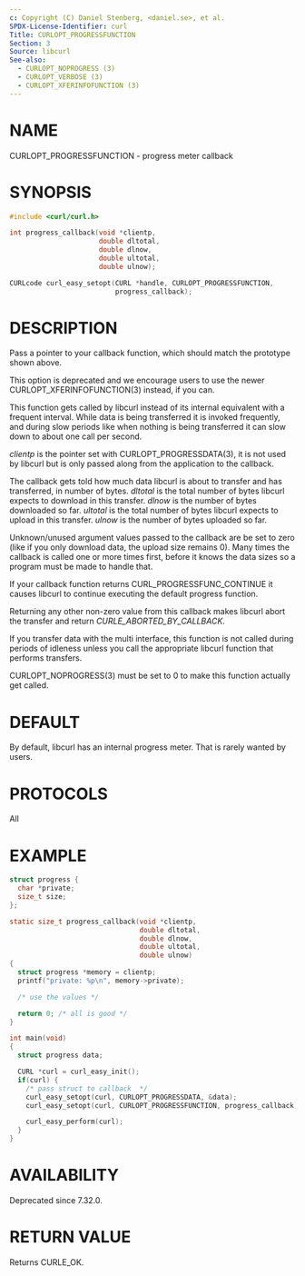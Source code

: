 ```yaml
---
c: Copyright (C) Daniel Stenberg, <daniel.se>, et al.
SPDX-License-Identifier: curl
Title: CURLOPT_PROGRESSFUNCTION
Section: 3
Source: libcurl
See-also:
  - CURLOPT_NOPROGRESS (3)
  - CURLOPT_VERBOSE (3)
  - CURLOPT_XFERINFOFUNCTION (3)
---
```


# NAME

CURLOPT_PROGRESSFUNCTION - progress meter callback

# SYNOPSIS

~~~c
#include <curl/curl.h>

int progress_callback(void *clientp,
                      double dltotal,
                      double dlnow,
                      double ultotal,
                      double ulnow);

CURLcode curl_easy_setopt(CURL *handle, CURLOPT_PROGRESSFUNCTION,
                          progress_callback);
~~~

# DESCRIPTION

Pass a pointer to your callback function, which should match the prototype
shown above.

This option is deprecated and we encourage users to use the
newer CURLOPT_XFERINFOFUNCTION(3) instead, if you can.

This function gets called by libcurl instead of its internal equivalent with a
frequent interval. While data is being transferred it is invoked frequently,
and during slow periods like when nothing is being transferred it can slow
down to about one call per second.

*clientp* is the pointer set with CURLOPT_PROGRESSDATA(3), it is not
used by libcurl but is only passed along from the application to the callback.

The callback gets told how much data libcurl is about to transfer and has
transferred, in number of bytes. *dltotal* is the total number of bytes
libcurl expects to download in this transfer. *dlnow* is the number of
bytes downloaded so far. *ultotal* is the total number of bytes libcurl
expects to upload in this transfer. *ulnow* is the number of bytes
uploaded so far.

Unknown/unused argument values passed to the callback are be set to zero (like
if you only download data, the upload size remains 0). Many times the callback
is called one or more times first, before it knows the data sizes so a program
must be made to handle that.

If your callback function returns CURL_PROGRESSFUNC_CONTINUE it causes libcurl
to continue executing the default progress function.

Returning any other non-zero value from this callback makes libcurl abort the
transfer and return *CURLE_ABORTED_BY_CALLBACK*.

If you transfer data with the multi interface, this function is not called
during periods of idleness unless you call the appropriate libcurl function
that performs transfers.

CURLOPT_NOPROGRESS(3) must be set to 0 to make this function actually
get called.

# DEFAULT

By default, libcurl has an internal progress meter. That is rarely wanted by
users.

# PROTOCOLS

All

# EXAMPLE

~~~c
struct progress {
  char *private;
  size_t size;
};

static size_t progress_callback(void *clientp,
                                double dltotal,
                                double dlnow,
                                double ultotal,
                                double ulnow)
{
  struct progress *memory = clientp;
  printf("private: %p\n", memory->private);

  /* use the values */

  return 0; /* all is good */
}

int main(void)
{
  struct progress data;

  CURL *curl = curl_easy_init();
  if(curl) {
    /* pass struct to callback  */
    curl_easy_setopt(curl, CURLOPT_PROGRESSDATA, &data);
    curl_easy_setopt(curl, CURLOPT_PROGRESSFUNCTION, progress_callback);

    curl_easy_perform(curl);
  }
}
~~~

# AVAILABILITY

Deprecated since 7.32.0.

# RETURN VALUE

Returns CURLE_OK.
